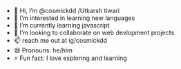 - 👋 Hi, I’m @cosmickdd /Utkarsh tiwari
- 👀 I’m interested in learning new languages 
- 🌱 I’m currently learning javascript
- 💞️ I’m looking to collaborate on web devlopment projects
- 📫 reach me out at ig/cosmickdd
- 😄 Pronouns: he/him
- ⚡ Fun fact: I love exploring and learning

